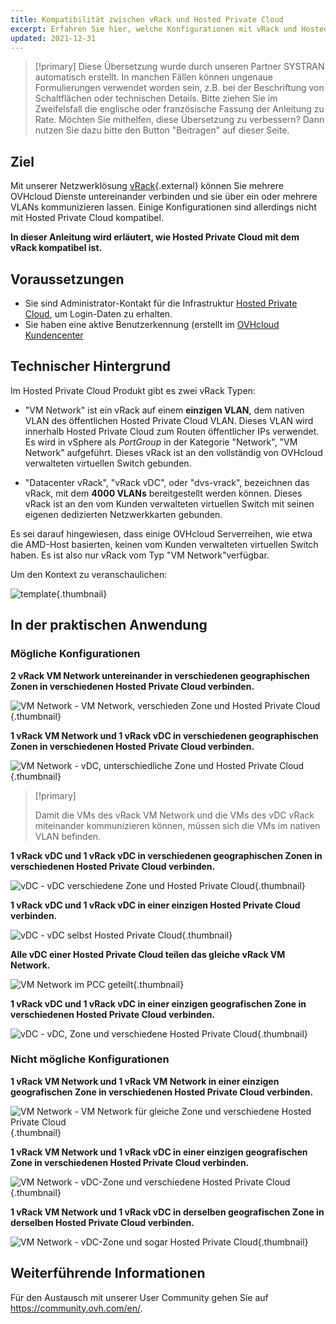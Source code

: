 ```yaml
---
title: Kompatibilität zwischen vRack und Hosted Private Cloud
excerpt: Erfahren Sie hier, welche Konfigurationen mit vRack und Hosted Private Cloud Diensten möglich sind
updated: 2021-12-31
---
```


> [!primary]
> Diese Übersetzung wurde durch unseren Partner SYSTRAN automatisch erstellt. In manchen Fällen können ungenaue Formulierungen verwendet worden sein, z.B. bei der Beschriftung von Schaltflächen oder technischen Details. Bitte ziehen Sie im Zweifelsfall die englische oder französische Fassung der Anleitung zu Rate. Möchten Sie mithelfen, diese Übersetzung zu verbessern? Dann nutzen Sie dazu bitte den Button "Beitragen" auf dieser Seite.
>

## Ziel

Mit unserer Netzwerklösung [vRack](https://www.ovh.de/loesungen/vrack/){.external} können Sie mehrere OVHcloud Dienste untereinander verbinden und sie über ein oder mehrere VLANs kommunizieren lassen. Einige Konfigurationen sind allerdings nicht mit Hosted Private Cloud kompatibel.

**In dieser Anleitung wird erläutert, wie Hosted Private Cloud mit dem vRack kompatibel ist.**

## Voraussetzungen

- Sie sind Administrator-Kontakt für die Infrastruktur [Hosted Private Cloud](https://www.ovhcloud.com/de/enterprise/products/hosted-private-cloud/), um Login-Daten zu erhalten.
- Sie haben eine aktive Benutzerkennung (erstellt im [OVHcloud Kundencenter](/links/manager)

## Technischer Hintergrund

Im Hosted Private Cloud Produkt gibt es zwei vRack Typen:

- "VM Network" ist ein vRack auf einem **einzigen VLAN**, dem nativen VLAN des öffentlichen Hosted Private Cloud VLAN. Dieses VLAN wird innerhalb Hosted Private Cloud zum Routen öffentlicher IPs verwendet. Es wird in vSphere als *PortGroup* in der Kategorie "Network", "VM Network" aufgeführt. Dieses vRack ist an den vollständig von OVHcloud verwalteten virtuellen Switch gebunden.

- "Datacenter vRack", "vRack vDC", oder "dvs-vrack", bezeichnen das vRack, mit dem **4000 VLANs** bereitgestellt werden können. Dieses vRack ist an den vom Kunden verwalteten virtuellen Switch mit seinen eigenen dedizierten Netzwerkkarten gebunden.

Es sei darauf hingewiesen, dass einige OVHcloud Serverreihen, wie etwa die AMD-Host basierten, keinen vom Kunden verwalteten virtuellen Switch haben. Es ist also nur vRack vom Typ "VM Network"verfügbar.

Um den Kontext zu veranschaulichen:

![template](images/template.png){.thumbnail}

## In der praktischen Anwendung

### Mögliche Konfigurationen

**2 vRack VM Network untereinander in verschiedenen geographischen Zonen in verschiedenen Hosted Private Cloud verbinden.**

![VM Network - VM Network, verschieden Zone und Hosted Private Cloud ](images/vmnetwork-vmnetwork-diff-geo-diff-pcc.png){.thumbnail}

**1 vRack VM Network und 1 vRack vDC in verschiedenen geographischen Zonen in verschiedenen Hosted Private Cloud verbinden.**

![VM Network - vDC, unterschiedliche Zone und Hosted Private Cloud ](images/vmnetwork-vdc-diff-geo-diff-pcc.png){.thumbnail}

> [!primary]
>
> Damit die VMs des vRack VM Network und die VMs des vDC vRack miteinander kommunizieren können, müssen sich die VMs im nativen VLAN befinden.
> 

**1 vRack vDC und 1 vRack vDC in verschiedenen geographischen Zonen in verschiedenen Hosted Private Cloud verbinden.**

![vDC - vDC verschiedene Zone und Hosted Private Cloud ](images/vdc-vdc-diff-geo-diff-pcc.png){.thumbnail}

**1 vRack vDC und 1 vRack vDC in einer einzigen Hosted Private Cloud verbinden.**

![vDC - vDC selbst Hosted Private Cloud ](images/vdc-vdc-same-pcc.png){.thumbnail}

**Alle vDC einer Hosted Private Cloud teilen das gleiche vRack VM Network.**

![VM Network im PCC geteilt](images/all-vdc-share-same-vmnetwork.png){.thumbnail}

**1 vRack vDC und 1 vRack vDC in einer einzigen geografischen Zone in verschiedenen Hosted Private Cloud verbinden.**

![vDC - vDC, Zone und verschiedene Hosted Private Cloud ](images/vdc-vdc-same-zone-diff-pcc.png){.thumbnail}

### Nicht mögliche Konfigurationen

**1 vRack VM Network und 1 vRack VM Network in einer einzigen geografischen Zone in verschiedenen Hosted Private Cloud verbinden.**

![VM Network - VM Network für gleiche Zone und verschiedene Hosted Private Cloud ](images/vmnetwork-vmnetwork-same-geo-diff-pcc.png){.thumbnail}

**1 vRack VM Network und 1 vRack vDC in einer einzigen geografischen Zone in verschiedenen Hosted Private Cloud verbinden.**

![VM Network - vDC-Zone und verschiedene Hosted Private Cloud ](images/vmnetwork-vdc-same-geo-diff-pcc.png){.thumbnail}

**1 vRack VM Network und 1 vRack vDC in derselben geografischen Zone in derselben Hosted Private Cloud verbinden.**

![VM Network - vDC-Zone und sogar Hosted Private Cloud ](images/vmnetwork-vdc-same-geo-same-pcc.png){.thumbnail}

## Weiterführende Informationen

Für den Austausch mit unserer User Community gehen Sie auf <https://community.ovh.com/en/>.
